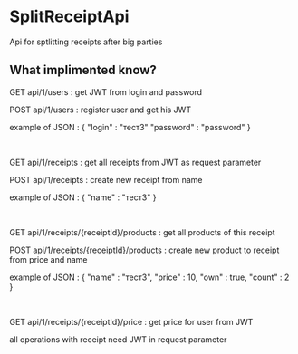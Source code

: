 # SplitReceiptApi
Api for sptlitting receipts after big parties

## What implimented know?
GET api/1/users : get JWT from login and password

POST api/1/users : register user and get his JWT

example of JSON :
{
"login" : "тест3"
"password" : "password"
}

<br>

GET api/1/receipts : get all receipts from JWT as request parameter

POST api/1/receipts : create new receipt from name

example of JSON :
{
"name" : "тест3"
}

<br>

GET api/1/receipts/{receiptId}/products : get all products of this receipt

POST api/1/receipts/{receiptId}/products : create new product to receipt from price and name

example of JSON :
{
"name" : "тест3",
"price" : 10,
"own" : true,
"count" : 2
}

<br>

GET api/1/receipts/{receiptId}/price : get price for user from JWT

all operations with receipt need JWT in request parameter
